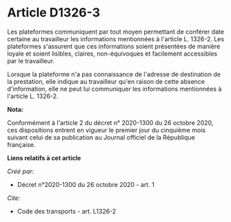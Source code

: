 # Article D1326-3

Les plateformes communiquent par tout moyen permettant de conférer date certaine au travailleur les informations mentionnées
à l'article L. 1326-2. Les plateformes s'assurent que ces informations soient présentées de manière loyale et soient
lisibles, claires, non-équivoques et facilement accessibles par le travailleur. 

Lorsque la plateforme n'a pas connaissance de l'adresse de destination de la prestation, elle indique au travailleur qu'en
raison de cette absence d'information, elle ne peut lui communiquer les informations mentionnées à l'article L. 1326-2.

**Nota:**

Conformément à l'article 2 du décret n° 2020-1300 du 26 octobre 2020, ces dispositions entrent en vigueur le premier jour du
cinquième mois suivant celui de sa publication au Journal officiel de la République française.

**Liens relatifs à cet article**

_Créé par_:

  - Décret n°2020-1300 du 26 octobre 2020 - art. 1

_Cite_:

  - Code des transports - art. L1326-2
